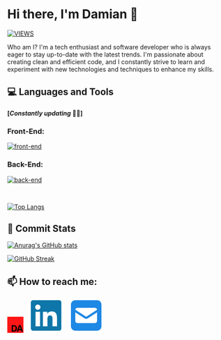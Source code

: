 # Hi there, I'm Damian 👋

[![VIEWS](https://komarev.com/ghpvc/?username=damianamalraj&color=blue&style=for-the-badge&label=PROFILE+VIEWS)](#hi-there-im-damian-)

Who am I? I'm a tech enthusiast and software developer who is always eager to stay up-to-date with the latest trends. I'm passionate about creating clean and efficient code, and I constantly strive to learn and experiment with new technologies and techniques to enhance my skills.

## 💻 **Languages and Tools**

#### [_Constantly updating_ 👨‍💻]

### **Front-End:**

[![front-end](https://skillicons.dev/icons?i=html,css,sass,styledcomponents,tailwind,bootstrap,js,ts,vue,react,redux,next&perline=10)](#front-end)

### **Back-End:**

[![back-end](https://skillicons.dev/icons?i=nodejs,python,express,fastapi,firebase,mongodb,postgresql,nestjs,graphql,git,jest,docker,githubactions,sentry,azure,bash&perline=10)](#back-end)

<br/>

[![Top Langs](https://github-readme-stats.vercel.app/api/top-langs/?username=damianamalraj&hide_border=true&layout=compact&card_width=495)](#front-end)

## 🚧 **Commit Stats**

[![Anurag's GitHub stats](https://github-readme-stats.vercel.app/api?username=damianamalraj&show_icons=true&hide_border=true&card_width=495)](#-commit-stats)

[![GitHub Streak](https://github-readme-streak-stats.herokuapp.com?user=damianamalraj&hide_border=true)](#-commit-stats)

## 📫 **How to reach me:**

[<img src="./img/portfolio-logo.png" width="37" height="37" alt="portfolio-logo"/>](#)
&nbsp;
[![linkedin](./img/linkedin-brands.svg)](https://www.linkedin.com/in/damianamalraj/)
&nbsp;
[![e-mail](./img/square-envelope-solid.svg)](mailto:damian.amalraj@hotmail.com)

<!--
**damianamalraj/damianamalraj** is a ✨ _special_ ✨ repository because its `README.md` (this file) appears on your GitHub profile.

Here are some ideas to get you started:

- 🔭 I’m currently working on ...
- 🌱 I’m currently learning ...
- 👯 I’m looking to collaborate on ...
- 🤔 I’m looking for help with ...
- 💬 Ask me about ...
- 😄 Pronouns: ...
- ⚡ Fun fact: ...
-->
